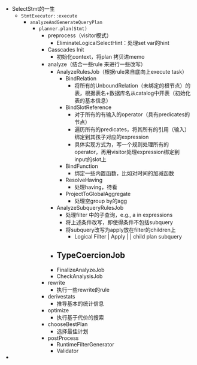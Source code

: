 - SelectStmt的一生
	- `StmtExecutor::execute`
		- `analyzeAndGenerateQueryPlan`
			- `planner.plan(Stmt)`
				- preprocess（visitor模式）
					- EliminateLogicalSelectHint：处理set var的hint
				- Casscades Init
					- 初始化context，将plan 拷贝进memo
				- analyze（结合一些rule 来进行一些改写）
					- AnalyzeRulesJob（根据rule来自底向上execute task）
						- BindRelation
							- 将所有的UnboundRelation（未绑定的根节点）的表，根据表名+数据库名从catalog中开表（初始化表的基本信息）
						- BindSlotReference
							- 对于所有的有输入的operator（具有predicates的节点）
							- 遍历所有的predicates，将其所有的引用（输入）绑定到其孩子对应的expression
							- 具体实现方式为，写一个规则处理所有的operator，再用visitor处理expression绑定到input的slot上
						- BindFunction
							- 绑定一些内置函数，比如对时间的加减函数
						- ResolveHaving
							- 处理having，待看
						- ProjectToGlobalAggregate
							- 处理空group by的agg
					- AnalyzeSubqueryRulesJob
						- 处理filter 中的子查询，e.g., a in expressions
						- 将上述条件改写，即使得条件不包括subquery
						- 将subquery改写为apply放在filter的children上
							- Logical Filter
							      |
							  Apply 
							  |      |
							  child plan      subquery
					- TypeCoercionJob
						-
					- FinalizeAnalyzeJob
					- CheckAnalysisJob
				- rewrite
					- 执行一些rewrite的rule
				- derivestats
					- 推导基本的统计信息
				- optimize
					- 执行基于代价的搜索
				- chooseBestPlan
					- 选择最佳计划
				- postProcess
					- RuntimeFilterGenerator
					- Validator
-